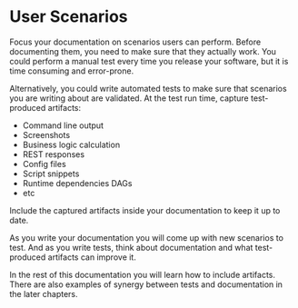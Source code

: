 # User Scenarios

Focus your documentation on scenarios users can perform.
Before documenting them, you need to make sure that they actually work.
You could perform a manual test every time you release your software, but it is time consuming and error-prone.

Alternatively, you could write automated tests to make sure that scenarios you are writing about are validated.
At the test run time, capture test-produced artifacts:
* Command line output
* Screenshots
* Business logic calculation
* REST responses
* Config files
* Script snippets
* Runtime dependencies DAGs
* etc

Include the captured artifacts inside your documentation to keep it up to date.

As you write your documentation you will come up with new scenarios to test. And as you write tests, think about documentation
and what test-produced artifacts can improve it.

In the rest of this documentation you will learn how to include artifacts.
There are also examples of synergy between tests and documentation in the later chapters.